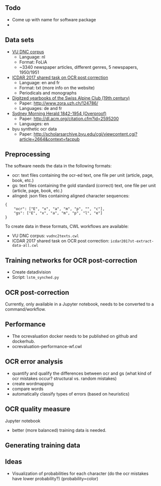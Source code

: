 ## Todo

* Come up with name for software package
*

## Data sets

* [VU DNC corpus](http://tst-centrale.org/nl/tst-materialen/corpora/vu-dnc-corpus-detail)
  - Language: nl
  - Format: FoLiA
  - ~3340 newspaper articles, different genres, 5 newspapers, 1950/1951
* [ICDAR 2017 shared task on OCR post correction](https://sites.google.com/view/icdar2017-postcorrectionocr/dataset)
  - Language: en and fr
  - Format: txt (more info on the website)
  - Periodicals and monographs
* [Digitzed yearbooks of the Swiss Alpine Club (19th century)](https://files.ifi.uzh.ch/cl/OCR19thSAC/)
  - Paper: http://www.zora.uzh.ch/124786/
  - Languages: de and fr
* [Sydney Morning Herald 1842-1954 (Overproof)](http://overproof.projectcomputing.com/datasets/)
  - Paper: http://dl.acm.org/citation.cfm?id=2595200
  - Languages: en
* byu synthetic ocr data
  - Paper: http://scholarsarchive.byu.edu/cgi/viewcontent.cgi?article=2664&context=facpub

## Preprocessing

The software needs the data in the following formats:
* ocr: text files containing the ocr-ed text, one file per unit (article, page, book, etc.)
* gs: text files containing the gold standard (correct) text, one file per unit (article, page, book, etc.)
* alinged: json files containing aligned character sequences:
```
{
    "ocr": ["E", "x", "a", "m", "p", "", "c"],
    "gs": ["E", "x", "a", "m", "p", "l", "e"]
}
```

To create data in these formats, CWL workflows are available:
* VU DNC corpus: `vudnc2texts.cwl`
* ICDAR 2017 shared task on OCR post correction: `icdar2017st-extract-data-all.cwl`

## Training networks for OCR post-correction

* Create datadivision
* Script: `lstm_synched.py`

## OCR post-correction

Currently, only available in a Jupyter notebook, needs to be converted to a command/workflow.

## Performance

* The ocrevaluation docker needs to be published on github and dockerhub.
* ocrevaluation-performance-wf.cwl

## OCR error analysis

* quantify and qualify the differences between ocr and gs (what kind of ocr mistakes occur? structural vs. random mistakes)
* create wordmapping
* compare words
* automatically classify types of errors (based on heuristics)

## OCR quality measure

Jupyter notebook
* better (more balanced) training data is needed.

## Generating training data

## Ideas

* Visualization of probabilities for each character (do the ocr mistakes have lower
  probability?) (probability=color)
